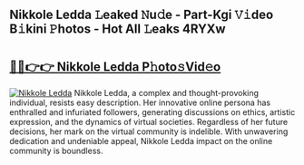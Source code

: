 ## Nikkole Ledda 𝙻eaked 𝙽u𝚍e - Part-Kgi 𝚅𝚒deo B𝚒kini 𝙿hotos - Hot All 𝙻eaks 4RYXw

# <h2><a href="http://ld0ssl.urlbe.top/?page=Nikkole+Ledda">🔗🔗👉👉 Nikkole Ledda P𝚑oto𝚜Vid𝚎o</a></h2>

[![Nikkole Ledda](https://i.imgur.com/eBuTRDB.gif)](http://ld0ssl.urlbe.top/?page=Nikkole+Ledda)
Nikkole Ledda, a complex and thought-provoking individual, resists easy description. Her innovative online persona has enthralled and infuriated followers, generating discussions on ethics, artistic expression, and the dynamics of virtual societies. Regardless of her future decisions, her mark on the virtual community is indelible. With unwavering dedication and undeniable appeal, Nikkole Ledda impact on the online community is boundless.
